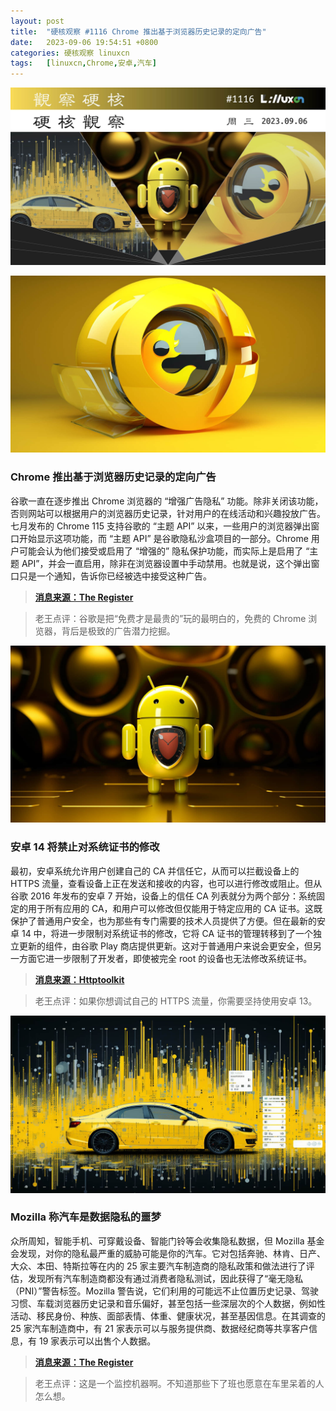 ```yaml
---
layout: post
title:	"硬核观察 #1116 Chrome 推出基于浏览器历史记录的定向广告"
date:	2023-09-06 19:54:51 +0800 
categories:	硬核观察 linuxcn 
tags:	[linuxcn,Chrome,安卓,汽车]
---
```



![](/Asserts/Images/album/202309/06/195403ms17gsuglwhj0ezl.jpg)


![](/Asserts/Images/album/202309/06/195414i6jjbcdpcgzhnm86.jpg)


### Chrome 推出基于浏览器历史记录的定向广告


谷歌一直在逐步推出 Chrome 浏览器的 “增强广告隐私” 功能。除非关闭该功能，否则网站可以根据用户的浏览器历史记录，针对用户的在线活动和兴趣投放广告。七月发布的 Chrome 115 支持谷歌的 “主题 API” 以来，一些用户的浏览器弹出窗口开始显示这项功能，而 “主题 API” 是谷歌隐私沙盒项目的一部分。Chrome 用户可能会认为他们接受或启用了 “增强的” 隐私保护功能，而实际上是启用了 “主题 API”，并会一直启用，除非在浏览器设置中手动禁用。也就是说，这个弹出窗口只是一个通知，告诉你已经被选中接受这种广告。



> 
> **[消息来源：The Register](https://www.theregister.com/2023/09/06/google_privacy_popup_chrome/)**
> 
> 
> 



> 
> 老王点评：谷歌是把“免费才是最贵的”玩的最明白的，免费的 Chrome 浏览器，背后是极致的广告潜力挖掘。
> 
> 
> 


![](/Asserts/Images/album/202309/06/195424r898yifq8fifye2f.jpg)


### 安卓 14 将禁止对系统证书的修改


最初，安卓系统允许用户创建自己的 CA 并信任它，从而可以拦截设备上的 HTTPS 流量，查看设备上正在发送和接收的内容，也可以进行修改或阻止。但从谷歌 2016 年发布的安卓 7 开始，设备上的信任 CA 列表就分为两个部分：系统固定的用于所有应用的 CA，和用户可以修改但仅能用于特定应用的 CA 证书。这既保护了普通用户安全，也为那些有专门需要的技术人员提供了方便。但在最新的安卓 14 中，将进一步限制对系统证书的修改，它将 CA 证书的管理转移到了一个独立更新的组件，由谷歌 Play 商店提供更新。这对于普通用户来说会更安全，但另一方面它进一步限制了开发者，即使被完全 root 的设备也无法修改系统证书。



> 
> **[消息来源：Httptoolkit](https://httptoolkit.com/blog/android-14-breaks-system-certificate-installation/)**
> 
> 
> 



> 
> 老王点评：如果你想调试自己的 HTTPS 流量，你需要坚持使用安卓 13。
> 
> 
> 


![](/Asserts/Images/album/202309/06/195439lt4lltdvl94gcgf9.jpg)


### Mozilla 称汽车是数据隐私的噩梦


众所周知，智能手机、可穿戴设备、智能门铃等会收集隐私数据，但 Mozilla 基金会发现，对你的隐私最严重的威胁可能是你的汽车。它对包括奔驰、林肯、日产、大众、本田、特斯拉等在内的 25 家主要汽车制造商的隐私政策和做法进行了评估，发现所有汽车制造商都没有通过消费者隐私测试，因此获得了“毫无隐私（PNI）”警告标签。Mozilla 警告说，它们利用的可能远不止位置历史记录、驾驶习惯、车载浏览器历史记录和音乐偏好，甚至包括一些深层次的个人数据，例如性活动、移民身份、种族、面部表情、体重、健康状况，甚至基因信息。在其调查的 25 家汽车制造商中，有 21 家表示可以与服务提供商、数据经纪商等共享客户信息，有 19 家表示可以出售个人数据。



> 
> **[消息来源：The Register](https://www.theregister.com/2023/09/06/mozilla_vehicle_data_privacy/)**
> 
> 
> 



> 
> 老王点评：这是一个监控机器啊。不知道那些下了班也愿意在车里呆着的人怎么想。
> 
> 
>
